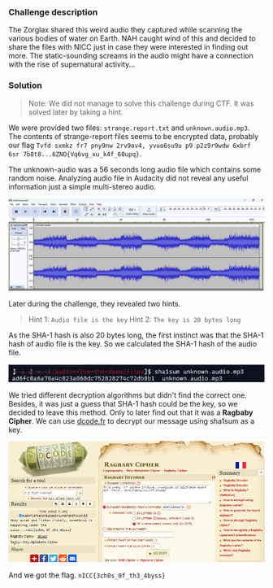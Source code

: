 ### Challenge description

The Zorglax shared this weird audio they captured while scanning the various bodies of water on Earth. NAH caught wind of this and decided to share the files with NICC just in case they were interested in finding out more. The static-sounding screams in the audio might have a connection with the rise of supernatural activity...


### Solution

> Note: We did not manage to solve this challenge during CTF. It was solved later by taking a hint.


We were provided two files: `strange.report.txt` and `unknown.audio.mp3`. The contents of strange-report files seems to be encrypted data, probably our flag `Tvfd sxmkz fr7 pny9nw 2rv9ov4, yvuo6su9u p9 p2z9r9wdw 6xbrf 6sr 7b8t8...6ZNO{Vq6vg_xu_k4f_60upq}`.

The unknown-audio was a 56 seconds long audio file which contains some random noise. Analyzing audio file in Audacity did not reveal any useful information just a simple multi-stereo audio.

![Audacity](./audacity.png)


Later during the challenge, they revealed two hints.

> Hint 1: `Audio file is the key`
> Hint 2: `The key is 20 bytes long`


As the SHA-1 hash is also 20 bytes long, the first instinct was that the SHA-1 hash of audio file is the key. So we calculated the SHA-1 hash of the audio file.

![Sha1 hash](./sha1.png)


We tried different decryption algorithms but didn't find the correct one. Besides, it was just a guess that SHA-1 hash could be the key, so we decided to leave this method. Only to later find out that it was a **Ragbaby Cipher**. We can use [dcode.fr](https://www.dcode.fr/ragbaby-cipher) to decrypt our message using sha1sum as a key.

![Flag](./flag.png)

And we got the flag. `nICC{3ch0s_0f_th3_4byss}`
